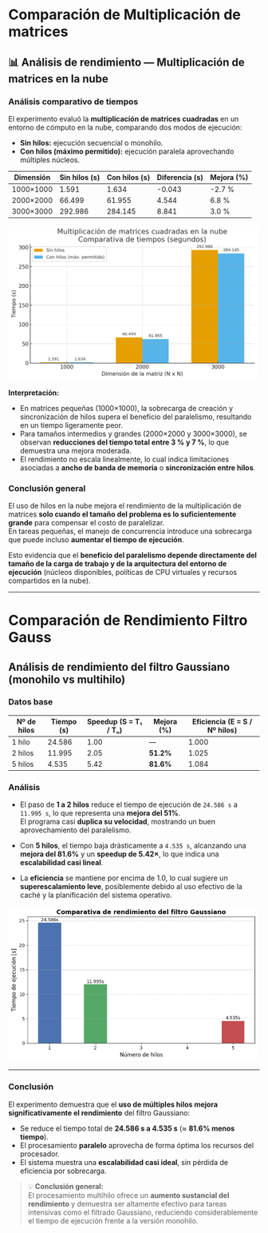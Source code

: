 # Comparación de Multiplicación de matrices
## 📊 Análisis de rendimiento — Multiplicación de matrices en la nube

### Análisis comparativo de tiempos

El experimento evaluó la **multiplicación de matrices cuadradas** en un entorno de cómputo en la nube, comparando dos modos de ejecución:

- **Sin hilos:** ejecución secuencial o monohilo.  
- **Con hilos (máximo permitido):** ejecución paralela aprovechando múltiples núcleos.

| Dimensión | Sin hilos (s) | Con hilos (s) | Diferencia (s) | Mejora (%) |
|------------|----------------|----------------|----------------|-------------|
| 1000×1000  | 1.591 | 1.634 | -0.043 | -2.7 % |
| 2000×2000  | 66.499 | 61.955 | 4.544 | 6.8 % |
| 3000×3000  | 292.986 | 284.145 | 8.841 | 3.0 % |

<img src="imgs/multiplicacion_matrices_cloud_barras.png" alt="Imagen Comparativa" width="500">

**Interpretación:**  
- En matrices pequeñas (1000×1000), la sobrecarga de creación y sincronización de hilos supera el beneficio del paralelismo, resultando en un tiempo ligeramente peor.  
- Para tamaños intermedios y grandes (2000×2000 y 3000×3000), se observan **reducciones del tiempo total entre 3 % y 7 %**, lo que demuestra una mejora moderada.  
- El rendimiento no escala linealmente, lo cual indica limitaciones asociadas a **ancho de banda de memoria** o **sincronización entre hilos**.  

### Conclusión general

El uso de hilos en la nube mejora el rendimiento de la multiplicación de matrices **solo cuando el tamaño del problema es lo suficientemente grande** para compensar el costo de paralelizar.  
En tareas pequeñas, el manejo de concurrencia introduce una sobrecarga que puede incluso **aumentar el tiempo de ejecución**.  

Esto evidencia que el **beneficio del paralelismo depende directamente del tamaño de la carga de trabajo y de la arquitectura del entorno de ejecución** (núcleos disponibles, políticas de CPU virtuales y recursos compartidos en la nube).  


---

# Comparación de Rendimiento Filtro Gauss

## Análisis de rendimiento del filtro Gaussiano (monohilo vs multihilo)

### Datos base

| Nº de hilos | Tiempo (s) | Speedup (S = T₁ / Tₙ) | Mejora (%) | Eficiencia (E = S / Nº hilos) |
|--------------|-------------|----------------------|-------------|-------------------------------|
| 1 hilo       | 24.586      | 1.00                | —           | 1.000                         |
| 2 hilos      | 11.995      | 2.05                | **51.2%**   | 1.025                         |
| 5 hilos      | 4.535       | 5.42                | **81.6%**   | 1.084                         |


### Análisis

- El paso de **1 a 2 hilos** reduce el tiempo de ejecución de `24.586 s` a `11.995 s`, lo que representa una **mejora del 51%**.  
  El programa casi **duplica su velocidad**, mostrando un buen aprovechamiento del paralelismo.

- Con **5 hilos**, el tiempo baja drásticamente a `4.535 s`, alcanzando una **mejora del 81.6%** y un **speedup de 5.42×**, lo que indica una **escalabilidad casi lineal**.

- La **eficiencia** se mantiene por encima de 1.0, lo cual sugiere un **superescalamiento leve**, posiblemente debido al uso efectivo de la caché y la planificación del sistema operativo.

<img src="imgs/comparativa_filtro_gauss.png" alt="Imagen Comparativa" width="500">

---

### Conclusión

El experimento demuestra que el **uso de múltiples hilos mejora significativamente el rendimiento** del filtro Gaussiano:

- Se reduce el tiempo total de **24.586 s a 4.535 s** (≈ **81.6% menos tiempo**).  
- El procesamiento **paralelo** aprovecha de forma óptima los recursos del procesador.  
- El sistema muestra una **escalabilidad casi ideal**, sin pérdida de eficiencia por sobrecarga.

> 💡 **Conclusión general:**  
> El procesamiento multihilo ofrece un **aumento sustancial del rendimiento** y demuestra ser altamente efectivo para tareas intensivas como el filtrado Gaussiano, reduciendo considerablemente el tiempo de ejecución frente a la versión monohilo.